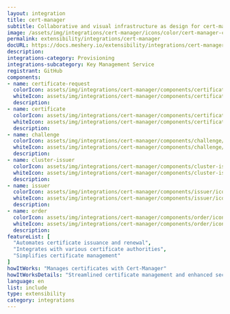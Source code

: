 ```yaml
---
layout: integration
title: cert-manager
subtitle: Collaborative and visual infrastructure as design for cert-manager
image: /assets/img/integrations/cert-manager/icons/color/cert-manager-color.svg
permalink: extensibility/integrations/cert-manager
docURL: https://docs.meshery.io/extensibility/integrations/cert-manager
description: 
integrations-category: Provisioning
integrations-subcategory: Key Management Service
registrant: GitHub
components: 
- name: certificate-request
  colorIcon: assets/img/integrations/cert-manager/components/certificate-request/icons/color/certificate-request-color.svg
  whiteIcon: assets/img/integrations/cert-manager/components/certificate-request/icons/white/certificate-request-white.svg
  description: 
- name: certificate
  colorIcon: assets/img/integrations/cert-manager/components/certificate/icons/color/certificate-color.svg
  whiteIcon: assets/img/integrations/cert-manager/components/certificate/icons/white/certificate-white.svg
  description: 
- name: challenge
  colorIcon: assets/img/integrations/cert-manager/components/challenge/icons/color/challenge-color.svg
  whiteIcon: assets/img/integrations/cert-manager/components/challenge/icons/white/challenge-white.svg
  description: 
- name: cluster-issuer
  colorIcon: assets/img/integrations/cert-manager/components/cluster-issuer/icons/color/cluster-issuer-color.svg
  whiteIcon: assets/img/integrations/cert-manager/components/cluster-issuer/icons/white/cluster-issuer-white.svg
  description: 
- name: issuer
  colorIcon: assets/img/integrations/cert-manager/components/issuer/icons/color/issuer-color.svg
  whiteIcon: assets/img/integrations/cert-manager/components/issuer/icons/white/issuer-white.svg
  description: 
- name: order
  colorIcon: assets/img/integrations/cert-manager/components/order/icons/color/order-color.svg
  whiteIcon: assets/img/integrations/cert-manager/components/order/icons/white/order-white.svg
  description: 
featureList: [
  "Automates certificate issuance and renewal",
  "Integrates with various certificate authorities",
  "Simplifies certificate management"
]
howItWorks: "Manages certificates with Cert-Manager"
howItWorksDetails: "Streamlined certificate management and enhanced security in Kubernetes"
language: en
list: include
type: extensibility
category: integrations
---
```

